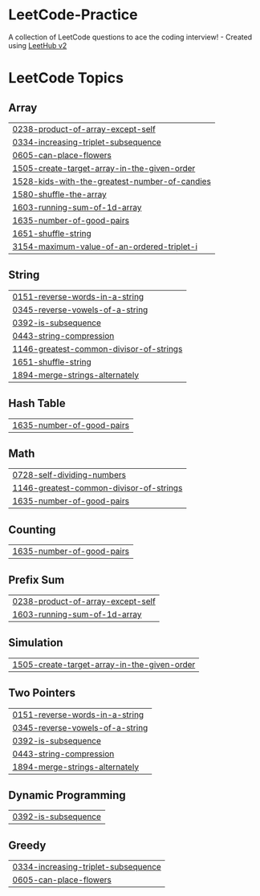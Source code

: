 # LeetCode-Practice
A collection of LeetCode questions to ace the coding interview! - Created using [LeetHub v2](https://github.com/arunbhardwaj/LeetHub-2.0)

<!---LeetCode Topics Start-->
# LeetCode Topics
## Array
|  |
| ------- |
| [0238-product-of-array-except-self](https://github.com/kvskranthi/LeetCode-Practice/tree/master/0238-product-of-array-except-self) |
| [0334-increasing-triplet-subsequence](https://github.com/kvskranthi/LeetCode-Practice/tree/master/0334-increasing-triplet-subsequence) |
| [0605-can-place-flowers](https://github.com/kvskranthi/LeetCode-Practice/tree/master/0605-can-place-flowers) |
| [1505-create-target-array-in-the-given-order](https://github.com/kvskranthi/LeetCode-Practice/tree/master/1505-create-target-array-in-the-given-order) |
| [1528-kids-with-the-greatest-number-of-candies](https://github.com/kvskranthi/LeetCode-Practice/tree/master/1528-kids-with-the-greatest-number-of-candies) |
| [1580-shuffle-the-array](https://github.com/kvskranthi/LeetCode-Practice/tree/master/1580-shuffle-the-array) |
| [1603-running-sum-of-1d-array](https://github.com/kvskranthi/LeetCode-Practice/tree/master/1603-running-sum-of-1d-array) |
| [1635-number-of-good-pairs](https://github.com/kvskranthi/LeetCode-Practice/tree/master/1635-number-of-good-pairs) |
| [1651-shuffle-string](https://github.com/kvskranthi/LeetCode-Practice/tree/master/1651-shuffle-string) |
| [3154-maximum-value-of-an-ordered-triplet-i](https://github.com/kvskranthi/LeetCode-Practice/tree/master/3154-maximum-value-of-an-ordered-triplet-i) |
## String
|  |
| ------- |
| [0151-reverse-words-in-a-string](https://github.com/kvskranthi/LeetCode-Practice/tree/master/0151-reverse-words-in-a-string) |
| [0345-reverse-vowels-of-a-string](https://github.com/kvskranthi/LeetCode-Practice/tree/master/0345-reverse-vowels-of-a-string) |
| [0392-is-subsequence](https://github.com/kvskranthi/LeetCode-Practice/tree/master/0392-is-subsequence) |
| [0443-string-compression](https://github.com/kvskranthi/LeetCode-Practice/tree/master/0443-string-compression) |
| [1146-greatest-common-divisor-of-strings](https://github.com/kvskranthi/LeetCode-Practice/tree/master/1146-greatest-common-divisor-of-strings) |
| [1651-shuffle-string](https://github.com/kvskranthi/LeetCode-Practice/tree/master/1651-shuffle-string) |
| [1894-merge-strings-alternately](https://github.com/kvskranthi/LeetCode-Practice/tree/master/1894-merge-strings-alternately) |
## Hash Table
|  |
| ------- |
| [1635-number-of-good-pairs](https://github.com/kvskranthi/LeetCode-Practice/tree/master/1635-number-of-good-pairs) |
## Math
|  |
| ------- |
| [0728-self-dividing-numbers](https://github.com/kvskranthi/LeetCode-Practice/tree/master/0728-self-dividing-numbers) |
| [1146-greatest-common-divisor-of-strings](https://github.com/kvskranthi/LeetCode-Practice/tree/master/1146-greatest-common-divisor-of-strings) |
| [1635-number-of-good-pairs](https://github.com/kvskranthi/LeetCode-Practice/tree/master/1635-number-of-good-pairs) |
## Counting
|  |
| ------- |
| [1635-number-of-good-pairs](https://github.com/kvskranthi/LeetCode-Practice/tree/master/1635-number-of-good-pairs) |
## Prefix Sum
|  |
| ------- |
| [0238-product-of-array-except-self](https://github.com/kvskranthi/LeetCode-Practice/tree/master/0238-product-of-array-except-self) |
| [1603-running-sum-of-1d-array](https://github.com/kvskranthi/LeetCode-Practice/tree/master/1603-running-sum-of-1d-array) |
## Simulation
|  |
| ------- |
| [1505-create-target-array-in-the-given-order](https://github.com/kvskranthi/LeetCode-Practice/tree/master/1505-create-target-array-in-the-given-order) |
## Two Pointers
|  |
| ------- |
| [0151-reverse-words-in-a-string](https://github.com/kvskranthi/LeetCode-Practice/tree/master/0151-reverse-words-in-a-string) |
| [0345-reverse-vowels-of-a-string](https://github.com/kvskranthi/LeetCode-Practice/tree/master/0345-reverse-vowels-of-a-string) |
| [0392-is-subsequence](https://github.com/kvskranthi/LeetCode-Practice/tree/master/0392-is-subsequence) |
| [0443-string-compression](https://github.com/kvskranthi/LeetCode-Practice/tree/master/0443-string-compression) |
| [1894-merge-strings-alternately](https://github.com/kvskranthi/LeetCode-Practice/tree/master/1894-merge-strings-alternately) |
## Dynamic Programming
|  |
| ------- |
| [0392-is-subsequence](https://github.com/kvskranthi/LeetCode-Practice/tree/master/0392-is-subsequence) |
## Greedy
|  |
| ------- |
| [0334-increasing-triplet-subsequence](https://github.com/kvskranthi/LeetCode-Practice/tree/master/0334-increasing-triplet-subsequence) |
| [0605-can-place-flowers](https://github.com/kvskranthi/LeetCode-Practice/tree/master/0605-can-place-flowers) |
<!---LeetCode Topics End-->